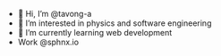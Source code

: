 - 👋 Hi, I’m @tavong-a
- 👀 I’m interested in physics and software engineering
- 🌱 I’m currently learning web development
- Work @sphnx.io

<!---
tavong-a/tavong-a is a ✨ special ✨ repository because its `README.md` (this file) appears on your GitHub profile.
You can click the Preview link to take a look at your changes.
--->
